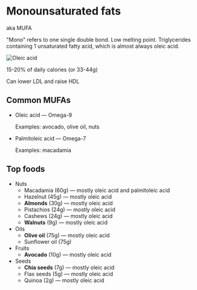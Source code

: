 # Monounsaturated fats

aka MUFA

"Mono" refers to one single double bond. Low melting point. Triglycerides containing 1 unsaturated fatty acid, which is almost always oleic acid.

![Oleic acid](https://upload.wikimedia.org/wikipedia/commons/thumb/7/79/Oleic-acid-skeletal.svg/500px-Oleic-acid-skeletal.svg.png)

15-20% of daily calories (or 33-44g)

Can lower LDL and raise HDL

## Common MUFAs

* Oleic acid — Omega-9

  Examples: avocado, olive oil, nuts

* Palmitoleic acid — Omega-7

  Examples: macadamia

## Top foods

* Nuts
    * Macadamia (60g) — mostly oleic acid and palmitoleic acid
    * Hazelnut (45g) — mostly oleic acid
    * **Almonds** (30g) — mostly oleic acid
    * Pistachios (24g) — mostly oleic acid
    * Cashews (24g) — mostly oleic acid
    * **Walnuts** (9g) — mostly oleic acid
* Oils
    * **Olive oil** (75g) — mostly oleic acid
    * Sunflower oil (75g)
* Fruits
    * **Avocado** (10g) — mostly oleic acid
* Seeds
    * **Chia seeds** (7g) — mostly oleic acid
    * Flax seeds (5g) — mostly oleic acid
    * Quinoa (2g) — mostly oleic acid
